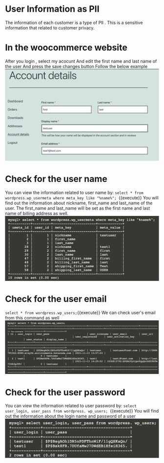 # User Information as PII
The information of each customer is a type of PII . This is a sensitive information that related to customer privacy.



# In the woocommerce website
After you login , select my acocunt
And edit the first name and last name of the user
And press the save changes button
Follow the below example
![account_example](./assets/account_example.png)

# Check for the user name
You can view the information related to user name by:
 `select * from wordpress.wp_usermeta where meta_key like "%name%"; `{{execute}}
 You will find out the information about nickname, first_name  and last_name of the user.
 The first_name and last_name will be set as the first name and last name of billing address as well.
![nickname](./assets/nickname.png)

# Check for the user email

`select * from wordpress.wp_users;`{{execute}}
We can check user's email from this command as well
![wpuser](./assets/wpuser.png)



# Check for the user password
You can view the information related to user password by:
 `select user_login, user_pass from wordpress. wp_users; `{{execute}}
 You will find out the information about the login name and password of a user
![password](./assets/password.png)












